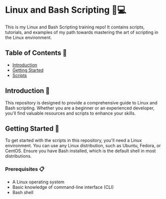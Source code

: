 # Linux and Bash Scripting 🐧💻

This is my Linux and Bash Scripting training repo! It contains scripts, tutorials, and examples of my path towards mastering the art of scripting in the Linux environment.

## Table of Contents 📑
- [Introduction](#introduction)
- [Getting Started](#getting-started)
- [Scripts](#scripts)

## Introduction 🌟

This repository is designed to provide a comprehensive guide to Linux and Bash scripting. Whether you are a beginner or an experienced developer, you'll find valuable resources and scripts to enhance your skills.

## Getting Started 🚀

To get started with the scripts in this repository, you'll need a Linux environment. You can use any Linux distribution, such as Ubuntu, Fedora, or CentOS. Ensure you have Bash installed, which is the default shell in most distributions.

### Prerequisites 📋

- A Linux operating system
- Basic knowledge of command-line interface (CLI)
- Bash shell
